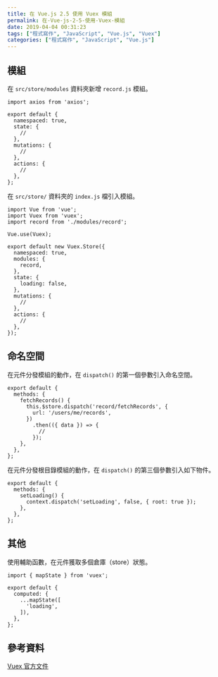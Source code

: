 ```yaml
---
title: 在 Vue.js 2.5 使用 Vuex 模組
permalink: 在-Vue-js-2-5-使用-Vuex-模組
date: 2019-04-04 00:31:23
tags: ["程式寫作", "JavaScript", "Vue.js", "Vuex"]
categories: ["程式寫作", "JavaScript", "Vue.js"]
---
```


## 模組
在 `src/store/modules` 資料夾新增 `record.js` 模組。
```JS
import axios from 'axios';

export default {
  namespaced: true,
  state: {
    //
  },
  mutations: {
    //
  },
  actions: {
    //
  },
};
```

在 `src/store/` 資料夾的 `index.js` 檔引入模組。
```JS
import Vue from 'vue';
import Vuex from 'vuex';
import record from './modules/record';

Vue.use(Vuex);

export default new Vuex.Store({
  namespaced: true,
  modules: {
    record,
  },
  state: {
    loading: false,
  },
  mutations: {
    //
  },
  actions: {
    //
  },
});
```

## 命名空間
在元件分發模組的動作，在 `dispatch()` 的第一個參數引入命名空間。
```JS
export default {
  methods: {
    fetchRecords() {
      this.$store.dispatch('record/fetchRecords', {
        url: '/users/me/records',
      })
        .then(({ data }) => {
          //
        });
    },
  },
};
```

在元件分發根目錄模組的動作，在 `dispatch()` 的第三個參數引入如下物件。
```JS
export default {
  methods: {
    setLoading() {
      context.dispatch('setLoading', false, { root: true });
    },
  },
};
```

## 其他
使用輔助函數，在元件獲取多個倉庫（store）狀態。
```JS
import { mapState } from 'vuex';

export default {
  computed: {
    ...mapState([
      'loading',
    ]),
  },
};
```

## 參考資料
[Vuex 官方文件](https://vuex.vuejs.org/zh/)
